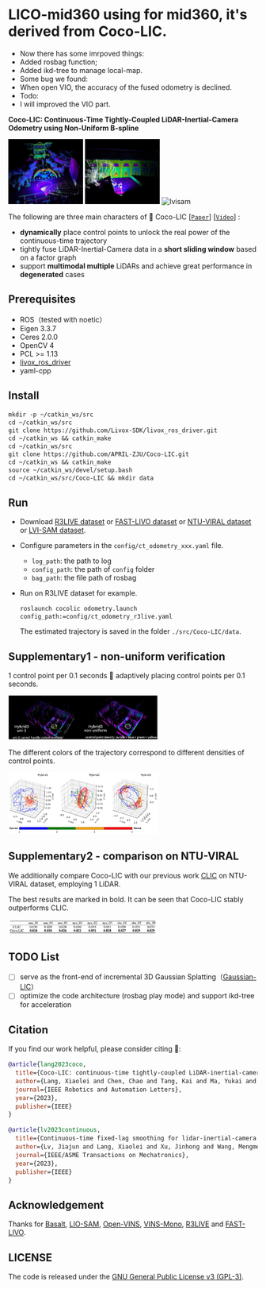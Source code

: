 # LICO-mid360 using for mid360, it's derived from Coco-LIC. 
* Now there has some imrpoved things:
* Added rosbag function; 
* Added ikd-tree to manage local-map.
* Some bug we found:
* When open VIO, the accuracy of the fused odometry is declined.
* Todo:
* I will improved the VIO part.


**Coco-LIC: Continuous-Time Tightly-Coupled LiDAR-Inertial-Camera Odometry using Non-Uniform B-spline**

<p>
<img src="figure/r3live.gif" width="30%" alt="r3live" />
<img src="figure/fastlivo.gif" width="30%" alt="fastlivo" />
<img src="figure/lvisam.gif" width="30%" alt="lvisam" />
</p>

The following are three main characters of 🥥 Coco-LIC [[`Paper`](https://arxiv.org/pdf/2309.09808)] [[`Video`](https://www.youtube.com/watch?v=M-vlxK4DWno)] :

+ **dynamically** place control points to unlock the real power of the continuous-time trajectory
+ tightly fuse LiDAR-Inertial-Camera data in a **short sliding window** based on a factor graph
+ support **multimodal multiple** LiDARs and achieve great performance in **degenerated** cases 

## Prerequisites

+ ROS（tested with noetic）
+ Eigen 3.3.7
+ Ceres 2.0.0
+ OpenCV 4
+ PCL >= 1.13
+ [livox_ros_driver](https://github.com/Livox-SDK/livox_ros_driver)
+ yaml-cpp

## Install

```shell
mkdir -p ~/catkin_ws/src
cd ~/catkin_ws/src
git clone https://github.com/Livox-SDK/livox_ros_driver.git
cd ~/catkin_ws && catkin_make
cd ~/catkin_ws/src
git clone https://github.com/APRIL-ZJU/Coco-LIC.git
cd ~/catkin_ws && catkin_make
source ~/catkin_ws/devel/setup.bash
cd ~/catkin_ws/src/Coco-LIC && mkdir data
```

## Run

+ Download [R3LIVE dataset](https://github.com/ziv-lin/r3live_dataset) or [FAST-LIVO dataset](https://connecthkuhk-my.sharepoint.com/personal/zhengcr_connect_hku_hk/_layouts/15/onedrive.aspx?id=%2Fpersonal%2Fzhengcr%5Fconnect%5Fhku%5Fhk%2FDocuments%2FFAST%2DLIVO%2DDatasets&ga=1) or [NTU-VIRAL dataset](https://ntu-aris.github.io/ntu_viral_dataset/) or [LVI-SAM dataset](https://drive.google.com/drive/folders/1q2NZnsgNmezFemoxhHnrDnp1JV_bqrgV).

+ Configure parameters in the `config/ct_odometry_xxx.yaml` file.

  - `log_path`: the path to log
  - `config_path`: the path of `config` folder 
  - `bag_path`: the file path of rosbag  

+ Run on R3LIVE dataset for example.

  ```shell
  roslaunch cocolic odometry.launch config_path:=config/ct_odometry_r3live.yaml
  ```

  The estimated trajectory is saved in the folder `./src/Coco-LIC/data`.

## Supplementary1 - non-uniform verification

1 control point per 0.1 seconds 🥊 adaptively placing control points per 0.1 seconds.

<img src="figure/uni-vs-nonuni.png" width="60%" height="60%" /> 

The different colors of the trajectory correspond to different densities of control points.

 <img src="figure/color-traj.png" width="60%" height="60%" />

## Supplementary2 - comparison on NTU-VIRAL

We additionally compare Coco-LIC with our previous work [CLIC](https://github.com/APRIL-ZJU/clic) on NTU-VIRAL dataset, employing 1 LiDAR. 

The best results are marked in bold. It can be seen that Coco-LIC stably outperforms CLIC.

<img src="figure/cocovsclic.png" width="60%" height="60%" /> 

## TODO List

- [ ] serve as the front-end of incremental 3D Gaussian Splatting（[Gaussian-LIC](https://arxiv.org/pdf/2404.06926)）
- [ ] optimize the code architecture (rosbag play mode) and support ikd-tree for acceleration

## Citation

If you find our work helpful, please consider citing 🌟:

```bibtex
@article{lang2023coco,
  title={Coco-LIC: continuous-time tightly-coupled LiDAR-inertial-camera odometry using non-uniform B-spline},
  author={Lang, Xiaolei and Chen, Chao and Tang, Kai and Ma, Yukai and Lv, Jiajun and Liu, Yong and Zuo, Xingxing},
  journal={IEEE Robotics and Automation Letters},
  year={2023},
  publisher={IEEE}
}
```
```bibtex
@article{lv2023continuous,
  title={Continuous-time fixed-lag smoothing for lidar-inertial-camera slam},
  author={Lv, Jiajun and Lang, Xiaolei and Xu, Jinhong and Wang, Mengmeng and Liu, Yong and Zuo, Xingxing},
  journal={IEEE/ASME Transactions on Mechatronics},
  year={2023},
  publisher={IEEE}
}
```

## Acknowledgement

Thanks for [Basalt](https://gitlab.com/VladyslavUsenko/basalt-headers), [LIO-SAM](https://github.com/TixiaoShan/LIO-SAM/tree/a246c960e3fca52b989abf888c8cf1fae25b7c25), [Open-VINS](https://github.com/rpng/open_vins), [VINS-Mono](https://github.com/HKUST-Aerial-Robotics/VINS-Mono), [R3LIVE](https://github.com/hku-mars/r3live) and [FAST-LIVO](https://github.com/hku-mars/FAST-LIVO).

## LICENSE

The code is released under the [GNU General Public License v3 (GPL-3)](https://www.gnu.org/licenses/gpl-3.0.txt).
